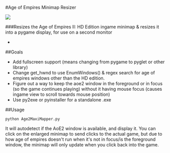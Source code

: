#Age of Empires Minimap Resizer


![](http://i.imgur.com/0DHR2ZK.jpg)

###Resizes the Age of Empires II: HD Edition ingame minimap & resizes it into a pygame display, for use on a second monitor

-

##Goals

* Add fullscreen support (means changing from pygame to pyglet or other library)
* Change get_hwnd to use EnumWindows() & regex search for age of empires windows other than the HD edition.
* Figure out a way to keep the aoe2 window in the foreground or in focus (so the game continues playing) without it having mouse focus (causes ingame view to scroll towards mouse position)
* Use py2exe or pyinstaller for a standalone .exe

##Usage

    python Age2MaxiMapper.py 

It will autodetect if the AoE2 window is available, and display it. You can click on the enlarged minimap to send clicks to the actual game, but due to how age of empires doesn't run when it's not in focus/is the foreground window, the minimap will only update when you click back into the game. 